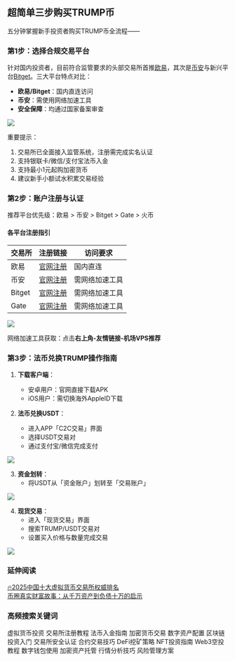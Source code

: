 ## 超简单三步购买TRUMP币

五分钟掌握新手投资者购买TRUMP币全流程——

### 第1步：选择合规交易平台
针对国内投资者，目前符合监管要求的头部交易所首推[欧易](https://www.chouyi.world/zh-hans/join/18639032)，其次是[币安](https://accounts.binance.com/zh-CN/register?ref=36457687)与新兴平台[Bitget](https://www.bitget.com/zh-CN/referral/register?from=referral&clacCode=VRNEYUTR)。三大平台特点对比：
- **欧易/Bitget**：国内直连访问
- **币安**：需使用网络加速工具
- **安全保障**：均通过国家备案审查

![](https://ac63e02.webp.li/ouyi-binance-bitget.png)

重要提示：
1. 交易所已全面接入监管系统，注册需完成实名认证
2. 支持银联卡/微信/支付宝法币入金
3. 支持最小1元起购加密货币
4. 建议新手小额试水积累交易经验

### 第2步：账户注册与认证
推荐平台优先级：欧易 > 币安 > Bitget > Gate > 火币

#### 各平台注册指引
| 交易所   | 注册链接                                                                 | 访问要求          |
|----------|--------------------------------------------------------------------------|-------------------|
| 欧易     | [官网注册](https://www.chouyi.world/zh-hans/join/18639032)               | 国内直连          |
| 币安     | [官网注册](https://accounts.binance.com/zh-CN/register?ref=36457687)     | 需网络加速工具    |
| Bitget   | [官网注册](https://www.bitget.com/zh-CN/referral/register?from=referral&clacCode=VRNEYUTR) | 需网络加速工具    |
| Gate     | [官网注册](www.gate.io/signup/A1ERAQ?ref_type=103)                       | 需网络加速工具    |

[![](https://fe095ec.webp.li/top-10-exchanges-001.jpg)](https://www.chouyi.world/zh-hans/join/18639032)

网络加速工具获取：点击**右上角-友情链接-机场VPS推荐**

### 第3步：法币兑换TRUMP操作指南
1. **下载客户端**：
   - 安卓用户：官网直接下载APK
   - iOS用户：需切换海外AppleID下载

2. **法币兑换USDT**：
   - 进入APP「C2C交易」界面
   - 选择USDT交易对
   - 通过支付宝/微信完成支付

![](https://ac63e02.webp.li/ouyichongzhi.png)

3. **资金划转**：
   - 将USDT从「资金账户」划转至「交易账户」

![](https://ac63e02.webp.li/ouyi-trump001.png)

4. **现货交易**：
   - 进入「现货交易」界面
   - 搜索TRUMP/USDT交易对
   - 设置买入价格与数量完成交易

![](https://ac63e02.webp.li/ouyi-trump002.png)

### 延伸阅读
[🔥2025中国十大虚拟货币交易所权威排名](https://btc8848.com/top-10-exchanges/)  
[币圈真实财富故事：从千万资产到负债十万的启示](https://heiyetouzi.xyz/biquanstory001/)

### 高频搜索关键词
虚拟货币投资 交易所注册教程 法币入金指南 加密货币交易 数字资产配置 区块链投资入门 交易所安全认证 合约交易技巧 DeFi挖矿策略 NFT投资指南 Web3空投教程 数字钱包使用 加密资产托管 行情分析技巧 风险管理方案
